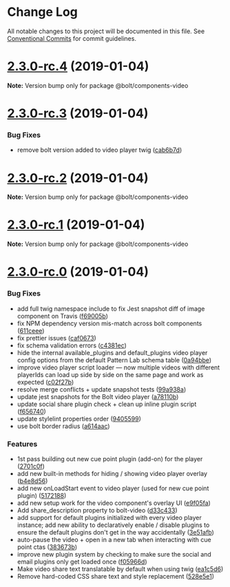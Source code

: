 # Change Log

All notable changes to this project will be documented in this file.
See [Conventional Commits](https://conventionalcommits.org) for commit guidelines.

# [2.3.0-rc.4](https://github.com/bolt-design-system/bolt/tree/master/packages/components/bolt-video/compare/v2.3.0-rc.3...v2.3.0-rc.4) (2019-01-04)

**Note:** Version bump only for package @bolt/components-video





# [2.3.0-rc.3](https://github.com/bolt-design-system/bolt/tree/master/packages/components/bolt-video/compare/v2.3.0-rc.2...v2.3.0-rc.3) (2019-01-04)


### Bug Fixes

* remove bolt version added to video player twig ([cab6b7d](https://github.com/bolt-design-system/bolt/tree/master/packages/components/bolt-video/commit/cab6b7d))





# [2.3.0-rc.2](https://github.com/bolt-design-system/bolt/tree/master/packages/components/bolt-video/compare/v2.3.0-rc.1...v2.3.0-rc.2) (2019-01-04)

**Note:** Version bump only for package @bolt/components-video





# [2.3.0-rc.1](https://github.com/bolt-design-system/bolt/tree/master/packages/components/bolt-video/compare/vv2.3.0-rc.0...v2.3.0-rc.1) (2019-01-04)

**Note:** Version bump only for package @bolt/components-video





# [2.3.0-rc.0](https://github.com/bolt-design-system/bolt/tree/master/packages/components/bolt-video/compare/v2.2.1...v2.3.0-rc.0) (2019-01-04)


### Bug Fixes

* add full twig namespace include to fix Jest snapshot diff of image component on Travis ([f69005b](https://github.com/bolt-design-system/bolt/tree/master/packages/components/bolt-video/commit/f69005b))
* fix NPM dependency version mis-match across bolt components ([611ceee](https://github.com/bolt-design-system/bolt/tree/master/packages/components/bolt-video/commit/611ceee))
* fix prettier issues ([caf0673](https://github.com/bolt-design-system/bolt/tree/master/packages/components/bolt-video/commit/caf0673))
* fix schema validation errors ([c4381ec](https://github.com/bolt-design-system/bolt/tree/master/packages/components/bolt-video/commit/c4381ec))
* hide the internal available_plugins and default_plugins video player config options from the default Pattern Lab schema table ([0a94bbe](https://github.com/bolt-design-system/bolt/tree/master/packages/components/bolt-video/commit/0a94bbe))
* improve video player script loader — now multiple videos with different playerIds can load up side by side on the same page and work as expected ([c02f27b](https://github.com/bolt-design-system/bolt/tree/master/packages/components/bolt-video/commit/c02f27b))
* resolve merge conflicts + update snapshot tests ([99a938a](https://github.com/bolt-design-system/bolt/tree/master/packages/components/bolt-video/commit/99a938a))
* update jest snapshots for the Bolt video player ([a78110b](https://github.com/bolt-design-system/bolt/tree/master/packages/components/bolt-video/commit/a78110b))
* update social share plugin check + clean up inline plugin script ([f656740](https://github.com/bolt-design-system/bolt/tree/master/packages/components/bolt-video/commit/f656740))
* update stylelint properties order ([9405599](https://github.com/bolt-design-system/bolt/tree/master/packages/components/bolt-video/commit/9405599))
* use bolt border radius ([a614aac](https://github.com/bolt-design-system/bolt/tree/master/packages/components/bolt-video/commit/a614aac))


### Features

* 1st pass building out new cue point plugin (add-on) for the <bolt-video> player ([2701c0f](https://github.com/bolt-design-system/bolt/tree/master/packages/components/bolt-video/commit/2701c0f))
* add new built-in methods for hiding / showing video player overlay ([b4e8d56](https://github.com/bolt-design-system/bolt/tree/master/packages/components/bolt-video/commit/b4e8d56))
* add new onLoadStart event to video player (used for new cue point plugin) ([5172188](https://github.com/bolt-design-system/bolt/tree/master/packages/components/bolt-video/commit/5172188))
* add new setup work for the video component's overlay UI ([e9f05fa](https://github.com/bolt-design-system/bolt/tree/master/packages/components/bolt-video/commit/e9f05fa))
* Add share_description property to bolt-video ([d33c433](https://github.com/bolt-design-system/bolt/tree/master/packages/components/bolt-video/commit/d33c433))
* add support for default plugins initialized with every video player instance; add new ability to declaratively enable / disable plugins to ensure the default plugins don't get in the way accidentally ([3e51afb](https://github.com/bolt-design-system/bolt/tree/master/packages/components/bolt-video/commit/3e51afb))
* auto-pause the video + open in a new tab when interacting with cue point ctas ([383673b](https://github.com/bolt-design-system/bolt/tree/master/packages/components/bolt-video/commit/383673b))
* improve new plugin system by checking to make sure the social and email plugins only get loaded once ([f05966d](https://github.com/bolt-design-system/bolt/tree/master/packages/components/bolt-video/commit/f05966d))
* Make video share text translatable by default when using twig ([ea1c5d6](https://github.com/bolt-design-system/bolt/tree/master/packages/components/bolt-video/commit/ea1c5d6))
* Remove hard-coded CSS share text and style replacement ([528e5e1](https://github.com/bolt-design-system/bolt/tree/master/packages/components/bolt-video/commit/528e5e1))
